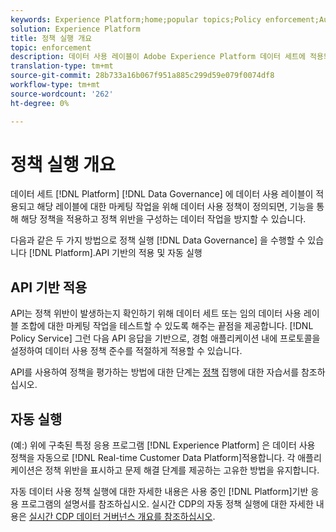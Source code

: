 ```yaml
---
keywords: Experience Platform;home;popular topics;Policy enforcement;Automatic enforcement;API-based enforcement;data governance
solution: Experience Platform
title: 정책 실행 개요
topic: enforcement
description: 데이터 사용 레이블이 Adobe Experience Platform 데이터 세트에 적용되고 해당 레이블에 대한 마케팅 작업을 위해 데이터 사용 정책이 정의된 경우 데이터 거버넌스 기능을 사용하면 해당 정책을 적용하고 정책 위반을 구성하는 데이터 작업을 방지할 수 있습니다. 플랫폼의 데이터 거버넌스 기능, API 기반 적용 및 자동 실행에서 제공하는 두 가지 정책 실행 방법이 있습니다.
translation-type: tm+mt
source-git-commit: 28b733a16b067f951a885c299d59e079f0074df8
workflow-type: tm+mt
source-wordcount: '262'
ht-degree: 0%

---
```



# 정책 실행 개요

데이터 세트 [!DNL Platform] [!DNL Data Governance] 에 데이터 사용 레이블이 적용되고 해당 레이블에 대한 마케팅 작업을 위해 데이터 사용 정책이 정의되면, 기능을 통해 해당 정책을 적용하고 정책 위반을 구성하는 데이터 작업을 방지할 수 있습니다.

다음과 같은 두 가지 방법으로 정책 실행 [!DNL Data Governance] 을 수행할 수 있습니다 [!DNL Platform].API 기반의 적용 및 자동 실행

## API 기반 적용

API는 정책 위반이 발생하는지 확인하기 위해 데이터 세트 또는 임의 데이터 사용 레이블 조합에 대한 마케팅 작업을 테스트할 수 있도록 해주는 끝점을 제공합니다. [!DNL Policy Service] 그런 다음 API 응답을 기반으로, 경험 애플리케이션 내에 프로토콜을 설정하여 데이터 사용 정책 준수를 적절하게 적용할 수 있습니다.

API를 사용하여 정책을 평가하는 방법에 대한 단계는 [정책](api-enforcement.md) 집행에 대한 자습서를 참조하십시오.

## 자동 실행

(예:) 위에 구축된 특정 응용 프로그램 [!DNL Experience Platform] 은 데이터 사용 정책을 자동으로 [!DNL Real-time Customer Data Platform]적용합니다. 각 애플리케이션은 정책 위반을 표시하고 문제 해결 단계를 제공하는 고유한 방법을 유지합니다.

자동 데이터 사용 정책 실행에 대한 자세한 내용은 사용 중인 [!DNL Platform]기반 응용 프로그램의 설명서를 참조하십시오. 실시간 CDP의 자동 정책 실행에 대한 자세한 내용은 [실시간 CDP 데이터 거버넌스 개요를 참조하십시오](../../rtcdp/privacy/data-governance-overview.md#enforce-data-usage-compliance).
